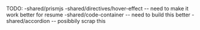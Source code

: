 TODO:
-shared/prismjs
-shared/directives/hover-effect -- need to make it work better for resume
-shared/code-container -- need to build this better
-shared/accordion -- posibbily scrap this 
